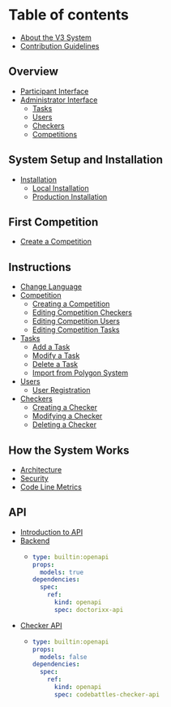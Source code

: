 # Table of contents

* [About the V3 System](README.md)
* [Contribution Guidelines](contribution-guidelines.md)

## Overview

* [Participant Interface](obzor/interfeis-uchastnika.md)
* [Administrator Interface](obzor/interfeis-administratora/README.md)
  * [Tasks](obzor/interfeis-administratora/zadachi.md)
  * [Users](obzor/interfeis-administratora/polzovateli.md)
  * [Checkers](obzor/interfeis-administratora/chekery.md)
  * [Competitions](obzor/interfeis-administratora/sorevnovaniya.md)

## System Setup and Installation

* [Installation](nastroika-i-ustanovka-sistemy/ustanovka/README.md)
  * [Local Installation](nastroika-i-ustanovka-sistemy/ustanovka/lokalnaya-ustanovka.md)
  * [Production Installation](nastroika-i-ustanovka-sistemy/ustanovka/production-ustanovka.md)

## First Competition

* [Create a Competition](pervoe-sorevnovanie/sozdat-sorevnovanie.md)

## Instructions

* [Change Language](instrukcii/smena-yazyka.md)
* [Competition](instrukcii/sorevnovanie/README.md)
  * [Creating a Competition](instrukcii/sorevnovanie/sozdanie-sorevnovaniya.md)
  * [Editing Competition Checkers](instrukcii/sorevnovanie/redaktirovanie-chekerov-sorevnovaniya.md)
  * [Editing Competition Users](instrukcii/sorevnovanie/redaktirovanie-polzovatelei-sorevnovaniya.md)
  * [Editing Competition Tasks](instrukcii/sorevnovanie/redaktirovanie-zadach-sorevnovaniya.md)
* [Tasks](instrukcii/zadachi/README.md)
  * [Add a Task](instrukcii/zadachi/dobavit-zadachu.md)
  * [Modify a Task](instrukcii/zadachi/izmenit-zadachu.md)
  * [Delete a Task](instrukcii/zadachi/udalit-zadachu.md)
  * [Import from Polygon System](instrukcii/zadachi/import-iz-sistemy-polygon.md)
* [Users](instrukcii/polzovateli/README.md)
  * [User Registration](instrukcii/polzovateli/registraciya-polzovatelei.md)
* [Checkers](instrukcii/chekery/README.md)
  * [Creating a Checker](instrukcii/chekery/sozdanie-chekera.md)
  * [Modifying a Checker](instrukcii/chekery/izmenenie-chekera.md)
  * [Deleting a Checker](instrukcii/chekery/udalenie-chekera.md)

## How the System Works

* [Architecture](kak-rabotaet-sistema/arkhitektura.md)
* [Security](kak-rabotaet-sistema/bezopasnost.md)
* [Code Line Metrics](kak-rabotaet-sistema/metriki-strok-koda.md)

## API

* [Introduction to API](api/vvedenie-v-api.md)
* [Backend](api/backend/README.md)
  * ```yaml
    type: builtin:openapi
    props:
      models: true
    dependencies:
      spec:
        ref:
          kind: openapi
          spec: doctorixx-api
    ```
* [Checker API](api/checker-api/README.md)
  * ```yaml
    type: builtin:openapi
    props:
      models: false
    dependencies:
      spec:
        ref:
          kind: openapi
          spec: codebattles-checker-api
    ```